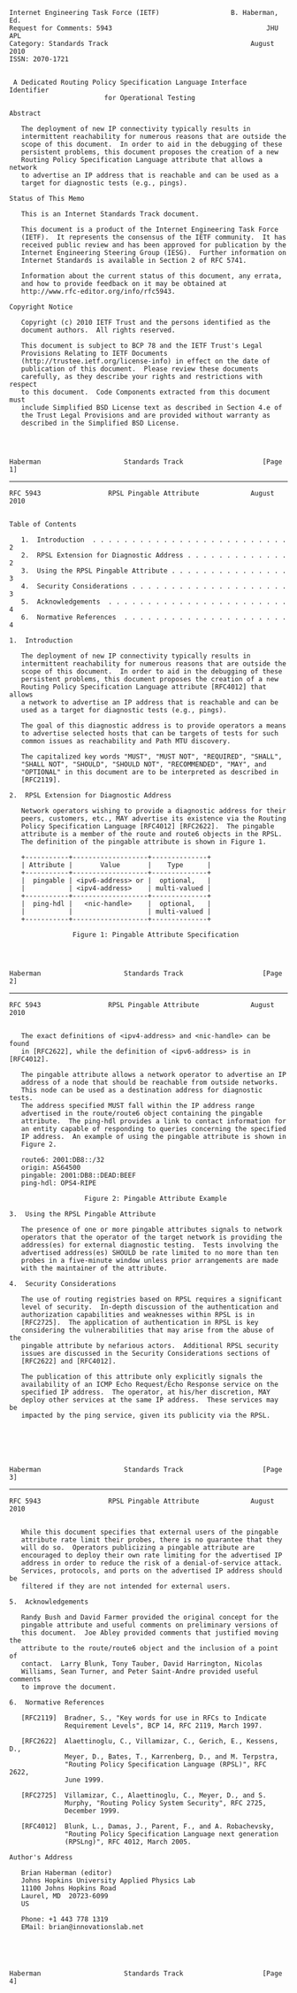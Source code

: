     Internet Engineering Task Force (IETF)                  B. Haberman, Ed.
    Request for Comments: 5943                                       JHU APL
    Category: Standards Track                                    August 2010
    ISSN: 2070-1721


     A Dedicated Routing Policy Specification Language Interface Identifier
                            for Operational Testing

    Abstract

       The deployment of new IP connectivity typically results in
       intermittent reachability for numerous reasons that are outside the
       scope of this document.  In order to aid in the debugging of these
       persistent problems, this document proposes the creation of a new
       Routing Policy Specification Language attribute that allows a network
       to advertise an IP address that is reachable and can be used as a
       target for diagnostic tests (e.g., pings).

    Status of This Memo

       This is an Internet Standards Track document.

       This document is a product of the Internet Engineering Task Force
       (IETF).  It represents the consensus of the IETF community.  It has
       received public review and has been approved for publication by the
       Internet Engineering Steering Group (IESG).  Further information on
       Internet Standards is available in Section 2 of RFC 5741.

       Information about the current status of this document, any errata,
       and how to provide feedback on it may be obtained at
       http://www.rfc-editor.org/info/rfc5943.

    Copyright Notice

       Copyright (c) 2010 IETF Trust and the persons identified as the
       document authors.  All rights reserved.

       This document is subject to BCP 78 and the IETF Trust's Legal
       Provisions Relating to IETF Documents
       (http://trustee.ietf.org/license-info) in effect on the date of
       publication of this document.  Please review these documents
       carefully, as they describe your rights and restrictions with respect
       to this document.  Code Components extracted from this document must
       include Simplified BSD License text as described in Section 4.e of
       the Trust Legal Provisions and are provided without warranty as
       described in the Simplified BSD License.




    Haberman                     Standards Track                    [Page 1]

------------------------------------------------------------------------

``` newpage
RFC 5943                 RPSL Pingable Attribute             August 2010


Table of Contents

   1.  Introduction  . . . . . . . . . . . . . . . . . . . . . . . . . 2
   2.  RPSL Extension for Diagnostic Address . . . . . . . . . . . . . 2
   3.  Using the RPSL Pingable Attribute . . . . . . . . . . . . . . . 3
   4.  Security Considerations . . . . . . . . . . . . . . . . . . . . 3
   5.  Acknowledgements  . . . . . . . . . . . . . . . . . . . . . . . 4
   6.  Normative References  . . . . . . . . . . . . . . . . . . . . . 4

1.  Introduction

   The deployment of new IP connectivity typically results in
   intermittent reachability for numerous reasons that are outside the
   scope of this document.  In order to aid in the debugging of these
   persistent problems, this document proposes the creation of a new
   Routing Policy Specification Language attribute [RFC4012] that allows
   a network to advertise an IP address that is reachable and can be
   used as a target for diagnostic tests (e.g., pings).

   The goal of this diagnostic address is to provide operators a means
   to advertise selected hosts that can be targets of tests for such
   common issues as reachability and Path MTU discovery.

   The capitalized key words "MUST", "MUST NOT", "REQUIRED", "SHALL",
   "SHALL NOT", "SHOULD", "SHOULD NOT", "RECOMMENDED", "MAY", and
   "OPTIONAL" in this document are to be interpreted as described in
   [RFC2119].

2.  RPSL Extension for Diagnostic Address

   Network operators wishing to provide a diagnostic address for their
   peers, customers, etc., MAY advertise its existence via the Routing
   Policy Specification Language [RFC4012] [RFC2622].  The pingable
   attribute is a member of the route and route6 objects in the RPSL.
   The definition of the pingable attribute is shown in Figure 1.

   +-----------+-------------------+--------------+
   | Attribute |       Value       |    Type      |
   +-----------+-------------------+--------------+
   |  pingable | <ipv6-address> or |  optional,   |
   |           | <ipv4-address>    | multi-valued |
   +-----------+-------------------+--------------+
   |  ping-hdl |   <nic-handle>    |  optional,   |
   |           |                   | multi-valued |
   +-----------+-------------------+--------------+

                Figure 1: Pingable Attribute Specification




Haberman                     Standards Track                    [Page 2]
```

------------------------------------------------------------------------

``` newpage
RFC 5943                 RPSL Pingable Attribute             August 2010


   The exact definitions of <ipv4-address> and <nic-handle> can be found
   in [RFC2622], while the definition of <ipv6-address> is in [RFC4012].

   The pingable attribute allows a network operator to advertise an IP
   address of a node that should be reachable from outside networks.
   This node can be used as a destination address for diagnostic tests.
   The address specified MUST fall within the IP address range
   advertised in the route/route6 object containing the pingable
   attribute.  The ping-hdl provides a link to contact information for
   an entity capable of responding to queries concerning the specified
   IP address.  An example of using the pingable attribute is shown in
   Figure 2.

   route6: 2001:DB8::/32
   origin: AS64500
   pingable: 2001:DB8::DEAD:BEEF
   ping-hdl: OPS4-RIPE

                   Figure 2: Pingable Attribute Example

3.  Using the RPSL Pingable Attribute

   The presence of one or more pingable attributes signals to network
   operators that the operator of the target network is providing the
   address(es) for external diagnostic testing.  Tests involving the
   advertised address(es) SHOULD be rate limited to no more than ten
   probes in a five-minute window unless prior arrangements are made
   with the maintainer of the attribute.

4.  Security Considerations

   The use of routing registries based on RPSL requires a significant
   level of security.  In-depth discussion of the authentication and
   authorization capabilities and weaknesses within RPSL is in
   [RFC2725].  The application of authentication in RPSL is key
   considering the vulnerabilities that may arise from the abuse of the
   pingable attribute by nefarious actors.  Additional RPSL security
   issues are discussed in the Security Considerations sections of
   [RFC2622] and [RFC4012].

   The publication of this attribute only explicitly signals the
   availability of an ICMP Echo Request/Echo Response service on the
   specified IP address.  The operator, at his/her discretion, MAY
   deploy other services at the same IP address.  These services may be
   impacted by the ping service, given its publicity via the RPSL.






Haberman                     Standards Track                    [Page 3]
```

------------------------------------------------------------------------

``` newpage
RFC 5943                 RPSL Pingable Attribute             August 2010


   While this document specifies that external users of the pingable
   attribute rate limit their probes, there is no guarantee that they
   will do so.  Operators publicizing a pingable attribute are
   encouraged to deploy their own rate limiting for the advertised IP
   address in order to reduce the risk of a denial-of-service attack.
   Services, protocols, and ports on the advertised IP address should be
   filtered if they are not intended for external users.

5.  Acknowledgements

   Randy Bush and David Farmer provided the original concept for the
   pingable attribute and useful comments on preliminary versions of
   this document.  Joe Abley provided comments that justified moving the
   attribute to the route/route6 object and the inclusion of a point of
   contact.  Larry Blunk, Tony Tauber, David Harrington, Nicolas
   Williams, Sean Turner, and Peter Saint-Andre provided useful comments
   to improve the document.

6.  Normative References

   [RFC2119]  Bradner, S., "Key words for use in RFCs to Indicate
              Requirement Levels", BCP 14, RFC 2119, March 1997.

   [RFC2622]  Alaettinoglu, C., Villamizar, C., Gerich, E., Kessens, D.,
              Meyer, D., Bates, T., Karrenberg, D., and M. Terpstra,
              "Routing Policy Specification Language (RPSL)", RFC 2622,
              June 1999.

   [RFC2725]  Villamizar, C., Alaettinoglu, C., Meyer, D., and S.
              Murphy, "Routing Policy System Security", RFC 2725,
              December 1999.

   [RFC4012]  Blunk, L., Damas, J., Parent, F., and A. Robachevsky,
              "Routing Policy Specification Language next generation
              (RPSLng)", RFC 4012, March 2005.

Author's Address

   Brian Haberman (editor)
   Johns Hopkins University Applied Physics Lab
   11100 Johns Hopkins Road
   Laurel, MD  20723-6099
   US

   Phone: +1 443 778 1319
   EMail: brian@innovationslab.net





Haberman                     Standards Track                    [Page 4]
```

